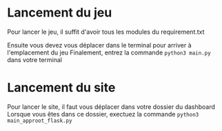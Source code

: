 # Lancement du jeu

Pour lancer le jeu, il suffit d'avoir tous les modules du requirement.txt

Ensuite vous devez vous déplacer dans le terminal pour arriver à l'emplacement du jeu
Finalement, entrez la commande `python3 main.py` dans votre terminal

# Lancement du site

Pour lancer le site, il faut vous déplacer dans votre dossier du dashboard
Lorsque vous êtes dans ce dossier, exectuez la commande `python3 main_approot_flask.py`
